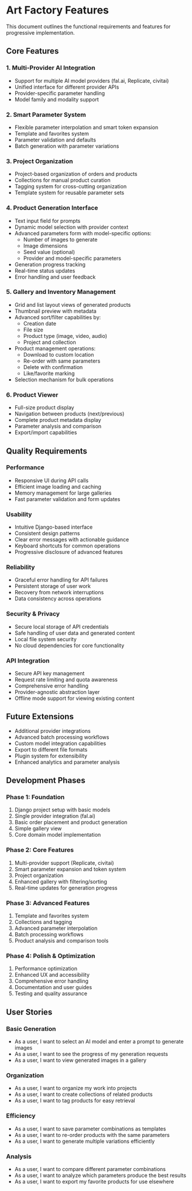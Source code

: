 # Art Factory Features

This document outlines the functional requirements and features for progressive implementation.

## Core Features

### 1. Multi-Provider AI Integration
- Support for multiple AI model providers (fal.ai, Replicate, civitai)
- Unified interface for different provider APIs
- Provider-specific parameter handling
- Model family and modality support

### 2. Smart Parameter System
- Flexible parameter interpolation and smart token expansion
- Template and favorites system
- Parameter validation and defaults
- Batch generation with parameter variations

### 3. Project Organization
- Project-based organization of orders and products
- Collections for manual product curation
- Tagging system for cross-cutting organization
- Template system for reusable parameter sets

### 4. Product Generation Interface
- Text input field for prompts
- Dynamic model selection with provider context
- Advanced parameters form with model-specific options:
  - Number of images to generate
  - Image dimensions
  - Seed value (optional)
  - Provider and model-specific parameters
- Generation progress tracking
- Real-time status updates
- Error handling and user feedback

### 5. Gallery and Inventory Management
- Grid and list layout views of generated products
- Thumbnail preview with metadata
- Advanced sort/filter capabilities by:
  - Creation date
  - File size
  - Product type (image, video, audio)
  - Project and collection
- Product management operations:
  - Download to custom location
  - Re-order with same parameters
  - Delete with confirmation
  - Like/favorite marking
- Selection mechanism for bulk operations

### 6. Product Viewer
- Full-size product display
- Navigation between products (next/previous)
- Complete product metadata display
- Parameter analysis and comparison
- Export/import capabilities


## Quality Requirements

### Performance
- Responsive UI during API calls
- Efficient image loading and caching
- Memory management for large galleries
- Fast parameter validation and form updates

### Usability
- Intuitive Django-based interface
- Consistent design patterns
- Clear error messages with actionable guidance
- Keyboard shortcuts for common operations
- Progressive disclosure of advanced features

### Reliability
- Graceful error handling for API failures
- Persistent storage of user work
- Recovery from network interruptions
- Data consistency across operations

### Security & Privacy
- Secure local storage of API credentials
- Safe handling of user data and generated content
- Local file system security
- No cloud dependencies for core functionality

### API Integration
- Secure API key management
- Request rate limiting and quota awareness
- Comprehensive error handling
- Provider-agnostic abstraction layer
- Offline mode support for viewing existing content




## Future Extensions
- Additional provider integrations
- Advanced batch processing workflows
- Custom model integration capabilities
- Export to different file formats
- Plugin system for extensibility
- Enhanced analytics and parameter analysis

## Development Phases

### Phase 1: Foundation
1. Django project setup with basic models
2. Single provider integration (fal.ai)
3. Basic order placement and product generation
4. Simple gallery view
5. Core domain model implementation

### Phase 2: Core Features
1. Multi-provider support (Replicate, civitai)
2. Smart parameter expansion and token system
3. Project organization
4. Enhanced gallery with filtering/sorting
5. Real-time updates for generation progress

### Phase 3: Advanced Features
1. Template and favorites system
2. Collections and tagging
3. Advanced parameter interpolation
4. Batch processing workflows
5. Product analysis and comparison tools

### Phase 4: Polish & Optimization
1. Performance optimization
2. Enhanced UX and accessibility
3. Comprehensive error handling
4. Documentation and user guides
5. Testing and quality assurance

## User Stories

### Basic Generation
- As a user, I want to select an AI model and enter a prompt to generate images
- As a user, I want to see the progress of my generation requests
- As a user, I want to view generated images in a gallery

### Organization
- As a user, I want to organize my work into projects
- As a user, I want to create collections of related products
- As a user, I want to tag products for easy retrieval

### Efficiency
- As a user, I want to save parameter combinations as templates
- As a user, I want to re-order products with the same parameters
- As a user, I want to generate multiple variations efficiently

### Analysis
- As a user, I want to compare different parameter combinations
- As a user, I want to analyze which parameters produce the best results
- As a user, I want to export my favorite products for use elsewhere